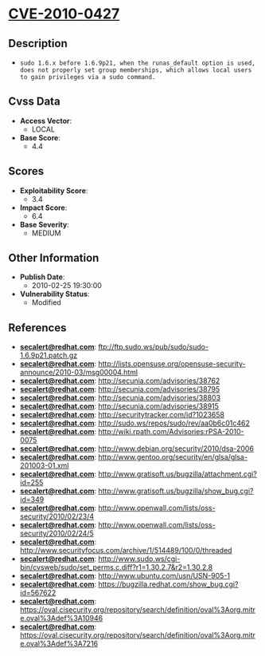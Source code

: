 
# [CVE-2010-0427](https://cve.mitre.org/cgi-bin/cvename.cgi?name=CVE-2010-0427)

## Description

- `sudo 1.6.x before 1.6.9p21, when the runas_default option is used, does not properly set group memberships, which allows local users to gain privileges via a sudo command.`

## Cvss Data

- **Access Vector**:
  - LOCAL
- **Base Score**:
  - 4.4

## Scores

- **Exploitability Score**:
  - 3.4
- **Impact Score**:
  - 6.4
- **Base Severity**:
  - MEDIUM

## Other Information

- **Publish Date**:
  - 2010-02-25 19:30:00
- **Vulnerability Status**:
  - Modified

## References

- **secalert@redhat.com**: ftp://ftp.sudo.ws/pub/sudo/sudo-1.6.9p21.patch.gz
- **secalert@redhat.com**: http://lists.opensuse.org/opensuse-security-announce/2010-03/msg00004.html
- **secalert@redhat.com**: http://secunia.com/advisories/38762
- **secalert@redhat.com**: http://secunia.com/advisories/38795
- **secalert@redhat.com**: http://secunia.com/advisories/38803
- **secalert@redhat.com**: http://secunia.com/advisories/38915
- **secalert@redhat.com**: http://securitytracker.com/id?1023658
- **secalert@redhat.com**: http://sudo.ws/repos/sudo/rev/aa0b6c01c462
- **secalert@redhat.com**: http://wiki.rpath.com/Advisories:rPSA-2010-0075
- **secalert@redhat.com**: http://www.debian.org/security/2010/dsa-2006
- **secalert@redhat.com**: http://www.gentoo.org/security/en/glsa/glsa-201003-01.xml
- **secalert@redhat.com**: http://www.gratisoft.us/bugzilla/attachment.cgi?id=255
- **secalert@redhat.com**: http://www.gratisoft.us/bugzilla/show_bug.cgi?id=349
- **secalert@redhat.com**: http://www.openwall.com/lists/oss-security/2010/02/23/4
- **secalert@redhat.com**: http://www.openwall.com/lists/oss-security/2010/02/24/5
- **secalert@redhat.com**: http://www.securityfocus.com/archive/1/514489/100/0/threaded
- **secalert@redhat.com**: http://www.sudo.ws/cgi-bin/cvsweb/sudo/set_perms.c.diff?r1=1.30.2.7&r2=1.30.2.8
- **secalert@redhat.com**: http://www.ubuntu.com/usn/USN-905-1
- **secalert@redhat.com**: https://bugzilla.redhat.com/show_bug.cgi?id=567622
- **secalert@redhat.com**: https://oval.cisecurity.org/repository/search/definition/oval%3Aorg.mitre.oval%3Adef%3A10946
- **secalert@redhat.com**: https://oval.cisecurity.org/repository/search/definition/oval%3Aorg.mitre.oval%3Adef%3A7216
